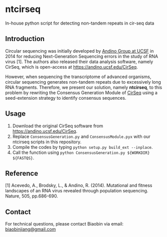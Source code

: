 # ntcirseq
In-house python script for detecting non-tandem repeats in cir-seq data

## Introduction
Circular sequencing was initially developed by [Andino Group at UCSF](https://andino.ucsf.edu/) in 2014 for reducing Next-Generation Sequencing errors in the study of RNA virus [1]. The authors also released their data analysis software, namely CirSeq, which is open-access at https://andino.ucsf.edu/CirSeq.

However, when sequencing the transcriptome of advanced organisms, circular sequencing generates non-tandem repeats due to excessively long RNA fragments. Therefore, we present our solution, namely **ntcirseq**, to this problem by rewriting the Consensus Generation Module of [CirSeq](https://andino.ucsf.edu/CirSeq) using a seed-extension strategy to identify consensus sequences.

## Usage
1. Download the original CirSeq software from https://andino.ucsf.edu/CirSeq.
2. Replace `ConsensusGeneration.py` and `ConsensusModule.pyx` with our ntcirseq scripts in this repository.
3. Compile the codes by typing `python setup.py build_ext --inplace`.
4. Call the function using `python ConsensusGeneration.py ${WORKDIR} ${FASTQS}`.

## Reference
[1] Acevedo, A., Brodsky, L., & Andino, R. (2014). Mutational and fitness landscapes of an RNA virus revealed through population sequencing. Nature, 505, pp.686-690.

## Contact
For technical questions, please contact Biaobin via email: biaobinjiang@gmail.com
